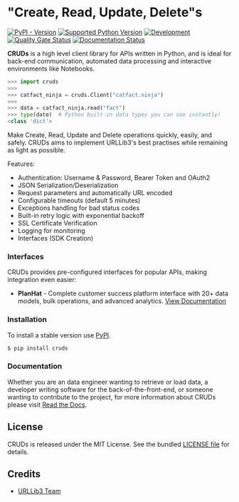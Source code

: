 # "Create, Read, Update, Delete"s

[![PyPI - Version](https://img.shields.io/pypi/v/cruds)](https://pypi.org/project/cruds/)
[![Supported Python Version](https://img.shields.io/pypi/pyversions/cruds?logo=python&logoColor=FFE873)](https://pypi.org/project/cruds/)
[![Development](https://github.com/johnbrandborg/cruds/actions/workflows/development.yml/badge.svg)](https://github.com/johnbrandborg/cruds/actions/workflows/development.yml)
[![Quality Gate Status](https://sonarcloud.io/api/project_badges/measure?project=johnbrandborg_cruds&metric=alert_status)](https://sonarcloud.io/summary/new_code?id=johnbrandborg_cruds)
[![Documentation Status](https://readthedocs.org/projects/cruds/badge/?version=latest)](https://cruds.readthedocs.io/en/latest/?badge=latest)

**CRUDs** is a high level client library for APIs written in Python, and is ideal for back-end
communication, automated data processing and interactive environments like Notebooks.

```python
>>> import cruds
>>>
>>> catfact_ninja = cruds.Client("catfact.ninja")
>>>
>>> data = catfact_ninja.read("fact")
>>> type(date)  # Python built-in data types you can use instantly!
<class 'dict'>
```

Make Create, Read, Update and Delete operations quickly, easily, and safely. CRUDs
aims to implement URLLib3's best practises while remaining as light as possible.

Features:
 * Authentication: Username & Password, Bearer Token and OAuth2
 * JSON Serialization/Deserialization
 * Request parameters and automatically URL encoded
 * Configurable timeouts (default 5 minutes)
 * Exceptions handling for bad status codes
 * Built-in retry logic with exponential backoff
 * SSL Certificate Verification
 * Logging for monitoring
 * Interfaces (SDK Creation)

### Interfaces

CRUDs provides pre-configured interfaces for popular APIs, making integration even easier:

* **PlanHat** - Complete customer success platform interface with 20+ data models, bulk operations, and advanced analytics. [View Documentation](https://cruds.readthedocs.io/en/latest/interfaces.html#planhat)

### Installation

To install a stable version use [PyPI](https://pypi.org/project/cruds/).

```bash
$ pip install cruds
```

### Documentation

Whether you are an data engineer wanting to retrieve or load data, a developer
writing software for the back-of-the-front-end, or someone wanting to contribute
to the project, for more information about CRUDs please visit
[Read the Docs](https://cruds.readthedocs.io).

## License

CRUDs is released under the MIT License. See the bundled
[LICENSE file](https://github.com/johnbrandborg/cruds/blob/main/LICENSE)
for details.

## Credits

* [URLLib3 Team](https://github.com/urllib3)
